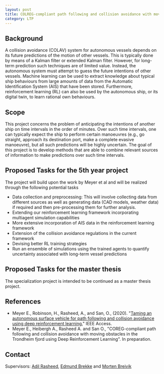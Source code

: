 ```yaml
---
layout: post
title: COLREG-compliant path following and collision avoidance with moving obstacles in the Trondheim fjord
category: LTP
---
```

## Background

A collision avoidance (COLAV) system for autonomous vessels depends on its future predictions of the motion of other vessels. 
This is typically done by means of a Kalman filter or extended Kalman filter. However, for long-term prediction such techniques are of limited value. Instead, the autonomous system must attempt to guess the future intentions of other vessels. 
Machine learning can be used to extract knowledge about typical ship behaviours from large amounts of data from the Automatic Identification System (AIS) that have been stored. Furthermore, reinforcement learning (RL) can also be used by the autonomous ship, or its digital twin, to learn rational own behaviours. 



## Scope

This project concerns the problem of anticipating the intentions of another ship on time intervals in the order of minutes. Over such time intervals, one can typically expect the ship to perform certain manoeuvres (e.g., go straight, approach its destination port, make a complete evasive manoeuvre), but all such predictions will be highly uncertain. The goal of this project is to develop methods that are able to combine relevant sources of information to make predictions over such time intervals. 

## Proposed Tasks for the 5th year project

The project will build upon the work by Meyer et al and will be realized through the following potential tasks

* Data collection and preprocessing: This will involve collecting data from different sources as well as generating data (CAD models, weather data) if required and then pre-processing them for further analysis.
* Extending our reinforcement learning framework incorporating multiagent simulation capabilities
* More extensive incorporation of AIS data in the reinforcement learning framework
* Extension of the collision avoidance regulations in the current framework
* Devising better RL training strategies
* Run an ensemble of simulations using the trained agents to quantify uncertainty associated with long-term vessel predictions

## Proposed Tasks for the master thesis

The specialization project is intended to be continued as a master thesis project. 


## References
* Meyer E., Robinson, H., Rasheed, A., and San, O., (2020). "<a href="https://doi.org/10.1109/ACCESS.2020.2976586">Taming an autonomous surface vehicle for path following and collision avoidance using deep reinforcement learning.</a>" IEEE Access.
* Meyer E., Heibergh A., Rasheed A. and San O.,  "COREG-compliant path following and collision avoidance with moving obstacles in the Trondheim fjord using Deep Reinforcement Learning". In preparation.

## Contact

Supervisors: [Adil Rasheed], [Edmund Brekke] and [Morten Breivik]

[Edmund Brekke]: www.ntnu.edu/employees/edmund.brekke
[Adil Rasheed]: https://www.ntnu.no/ansatte/adil
[Morten Breivik]: https://www.ntnu.edu/employees/morten.breivik